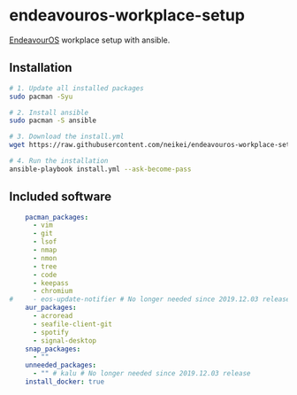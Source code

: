 # endeavouros-workplace-setup

[EndeavourOS](https://endeavouros.com/) workplace setup with ansible.

## Installation

```bash
# 1. Update all installed packages
sudo pacman -Syu

# 2. Install ansible
sudo pacman -S ansible

# 3. Download the install.yml
wget https://raw.githubusercontent.com/neikei/endeavouros-workplace-setup/master/install.yml

# 4. Run the installation
ansible-playbook install.yml --ask-become-pass
```

## Included software

```yaml
    pacman_packages:
      - vim
      - git
      - lsof
      - nmap
      - nmon
      - tree
      - code
      - keepass
      - chromium
#     - eos-update-notifier # No longer needed since 2019.12.03 release
    aur_packages:
      - acroread
      - seafile-client-git
      - spotify
      - signal-desktop
    snap_packages:
      - ""
    unneeded_packages:
      - "" # kalu # No longer needed since 2019.12.03 release
    install_docker: true
```
